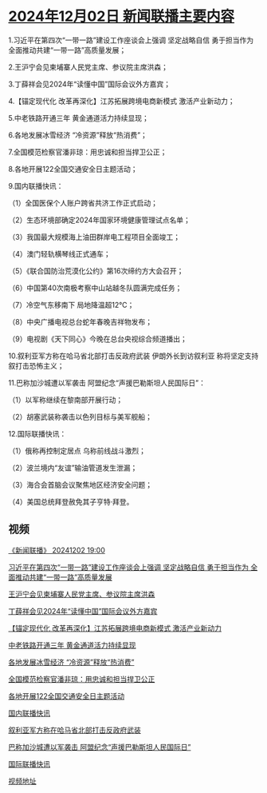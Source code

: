 # [2024年12月02日 新闻联播主要内容](https://tv.cctv.com/lm/xwlb/day/20241202.shtml)

1.习近平在第四次“一带一路”建设工作座谈会上强调 坚定战略自信 勇于担当作为 全面推动共建“一带一路”高质量发展；

2.王沪宁会见柬埔寨人民党主席、参议院主席洪森；

3.丁薛祥会见2024年“读懂中国”国际会议外方嘉宾；

4.【锚定现代化 改革再深化】江苏拓展跨境电商新模式 激活产业新动力；

5.中老铁路开通三年 黄金通道活力持续显现；

6.各地发展冰雪经济 “冷资源”释放“热消费”；

7.全国模范检察官潘非琼：用忠诚和担当捍卫公正；

8.各地开展122全国交通安全日主题活动；

9.国内联播快讯：

（1）全国医保个人账户跨省共济工作正式启动；

（2）生态环境部确定2024年国家环境健康管理试点名单；

（3）我国最大规模海上油田群岸电工程项目全面竣工；

（4）澳门轻轨横琴线正式通车；

（5）《联合国防治荒漠化公约》第16次缔约方大会召开；

（6）中国第40次南极考察中山站越冬队圆满完成任务；

（7）冷空气东移南下 局地降温超12℃；

（8）中央广播电视总台蛇年春晚吉祥物发布；

（9）电视剧《天下同心》今晚在总台央视综合频道播出；

10.叙利亚军方称在哈马省北部打击反政府武装 伊朗外长到访叙利亚 称将坚定支持叙打击恐怖主义；

11.巴称加沙城遭以军袭击 阿盟纪念“声援巴勒斯坦人民国际日”：

（1）以军称继续在黎南部开展行动；

（2）胡塞武装称袭击以色列目标与美军舰船；

12.国际联播快讯：

（1）俄称再控制定居点 乌称前线战斗激烈；

（2）波兰境内“友谊”输油管道发生泄漏；

（3）海合会首脑会议聚焦地区经济安全问题；

（4）美国总统拜登赦免其子亨特·拜登。

## 视频

[《新闻联播》 20241202 19:00](https://tv.cctv.com/2024/12/02/VIDEQ7JTCOmuMw5T5qekYv7c241202.shtml)

[习近平在第四次“一带一路”建设工作座谈会上强调 坚定战略自信 勇于担当作为 全面推动共建“一带一路”高质量发展](https://tv.cctv.com/2024/12/02/VIDEr95sejpTReWBZtJeUhjV241202.shtml)

[王沪宁会见柬埔寨人民党主席、参议院主席洪森](https://tv.cctv.com/2024/12/02/VIDElbG1RYEmKYAr716Yq8un241202.shtml)

[丁薛祥会见2024年“读懂中国”国际会议外方嘉宾](https://tv.cctv.com/2024/12/02/VIDE0ZvMCEl7kcJtKyic6R8p241202.shtml)

[【锚定现代化 改革再深化】江苏拓展跨境电商新模式 激活产业新动力](https://tv.cctv.com/2024/12/02/VIDEiyB5STJnzrF9ozU5kVUa241202.shtml)

[中老铁路开通三年 黄金通道活力持续显现](https://tv.cctv.com/2024/12/02/VIDE3g21mUhoOkMXBJazhwsm241202.shtml)

[各地发展冰雪经济 “冷资源”释放“热消费”](https://tv.cctv.com/2024/12/02/VIDEssArLGrjQIhjF8uwoJ39241202.shtml)

[全国模范检察官潘非琼：用忠诚和担当捍卫公正](https://tv.cctv.com/2024/12/02/VIDE5y1r30pm6JAADKDgYGiD241202.shtml)

[各地开展122全国交通安全日主题活动](https://tv.cctv.com/2024/12/02/VIDEmagpGFNkBeKCFDdwg7dE241202.shtml)

[国内联播快讯](https://tv.cctv.com/2024/12/02/VIDEN0jrlOx1MRvcFzxBoqg4241202.shtml)

[叙利亚军方称在哈马省北部打击反政府武装](https://tv.cctv.com/2024/12/02/VIDErTLPb079MqfFYIpD4bwL241202.shtml)

[巴称加沙城遭以军袭击 阿盟纪念“声援巴勒斯坦人民国际日”](https://tv.cctv.com/2024/12/02/VIDEAAMnj2cIpc4YLsrdVpIm241202.shtml)

[国际联播快讯](https://tv.cctv.com/2024/12/02/VIDEnLyfc2cU7wJC6oxFQL99241202.shtml)

[视频地址](https://tv.cctv.com/lm/xwlb/day/20241202.shtml) 

